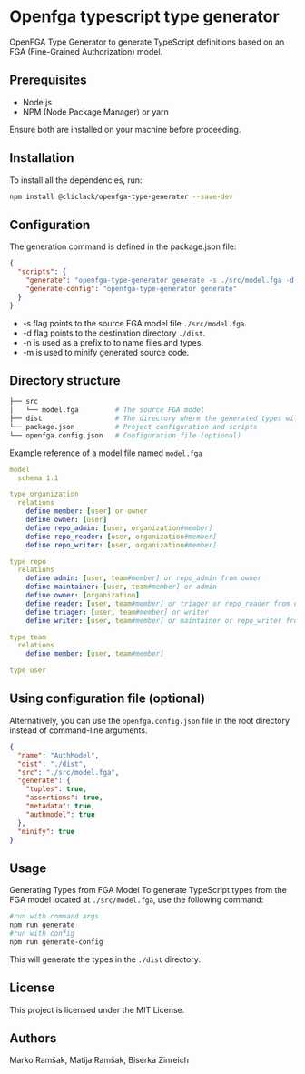 # Openfga typescript type generator

OpenFGA Type Generator to generate TypeScript definitions based on an FGA (Fine-Grained Authorization) model.

## Prerequisites

- Node.js
- NPM (Node Package Manager) or yarn

Ensure both are installed on your machine before proceeding.

## Installation

To install all the dependencies, run:

```bash
npm install @cliclack/openfga-type-generator --save-dev
```

## Configuration

The generation command is defined in the package.json file:

```json
{
  "scripts": {
    "generate": "openfga-type-generator generate -s ./src/model.fga -d ./dist -n AuthModel",
    "generate-config": "openfga-type-generator generate"
  }
}
```

- -s flag points to the source FGA model file `./src/model.fga`.
- -d flag points to the destination directory `./dist`.
- -n is used as a prefix to to name files and types.
- -m is used to minify generated source code.

## Directory structure

```bash
├── src
│   └── model.fga         # The source FGA model
├── dist                  # The directory where the generated types will be stored
└── package.json          # Project configuration and scripts
└── openfga.config.json   # Configuration file (optional)

```

Example reference of a model file named `model.fga`

```yaml
model
  schema 1.1

type organization
  relations
    define member: [user] or owner
    define owner: [user]
    define repo_admin: [user, organization#member]
    define repo_reader: [user, organization#member]
    define repo_writer: [user, organization#member]

type repo
  relations
    define admin: [user, team#member] or repo_admin from owner
    define maintainer: [user, team#member] or admin
    define owner: [organization]
    define reader: [user, team#member] or triager or repo_reader from owner
    define triager: [user, team#member] or writer
    define writer: [user, team#member] or maintainer or repo_writer from owner

type team
  relations
    define member: [user, team#member]

type user
```

## Using configuration file (optional)

Alternatively, you can use the `openfga.config.json` file in the root directory instead of command-line arguments.

```json
{
  "name": "AuthModel",
  "dist": "./dist",
  "src": "./src/model.fga",
  "generate": {
    "tuples": true,
    "assertions": true,
    "metadata": true,
    "authmodel": true
  },
  "minify": true
}
```

## Usage

Generating Types from FGA Model
To generate TypeScript types from the FGA model located at `./src/model.fga`, use the following command:

```bash
#run with command args
npm run generate
#run with config
npm run generate-config
```

This will generate the types in the `./dist` directory.

## License

This project is licensed under the MIT License.

## Authors

Marko Ramšak, Matija Ramšak, Biserka Zinreich
